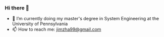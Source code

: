 ### Hi there 👋

- 🌱 I’m currently doing my master's degree in System Engineering at the University of Pennsylvania 
- 📫 How to reach me: jimzha99@gmail.com
